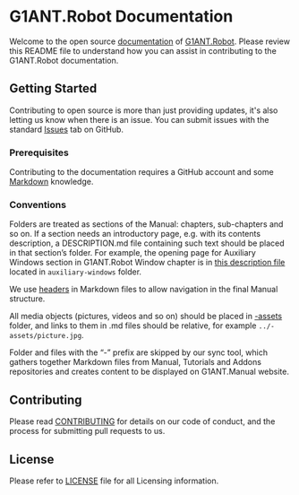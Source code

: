# G1ANT.Robot Documentation

Welcome to the open source [documentation](https://manual.g1ant.com) of [G1ANT.Robot](https://www.g1ant.com/). Please review this README file to understand how you can assist in contributing to the G1ANT.Robot documentation.

## Getting Started

Contributing to open source is more than just providing updates, it's also letting us know when there is an issue. You can submit issues with the standard [Issues](https://help.github.com/articles/about-issues/) tab on GitHub.

### Prerequisites

Contributing to the documentation requires a GitHub account and some [Markdown](https://guides.github.com/features/mastering-markdown/) knowledge.

### Conventions

Folders are treated as sections of the Manual: chapters, sub-chapters and so on. If a section needs an introductory page, e.g. with its contents description, a DESCRIPTION.md file containing such text should be placed in that section’s folder. For example, the opening page for Auxiliary Windows section in G1ANT.Robot Window chapter is in [this description file](../g1ant.robot-window/auxiliary-windows/DESCRIPTION.md) located in `auxiliary-windows` folder.

We use [headers](https://guides.github.com/features/mastering-markdown/#examples) in Markdown files to allow navigation in the final Manual structure.

All media objects (pictures, videos and so on) should be placed in [-assets](../-assets/) folder, and links to them in .md files should be relative, for example `../-assets/picture.jpg`.

Folder and files with the “-” prefix are skipped by our sync tool, which gathers together Markdown files from Manual, Tutorials and Addons repositories and creates content to be displayed on G1ANT.Manual website.

## Contributing

Please read [CONTRIBUTING](CONTRIBUTING.md) for details on our code of conduct, and the process for submitting pull requests to us.

## License

Please refer to [LICENSE](LICENSE) file for all Licensing information.

